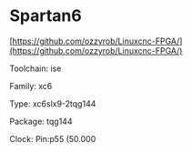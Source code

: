 # Spartan6

[https://github.com/ozzyrob/Linuxcnc-FPGA/](https://github.com/ozzyrob/Linuxcnc-FPGA/)

Toolchain: ise

Family: xc6

Type: xc6slx9-2tqg144

Package: tqg144

Clock: Pin:p55 (50.000

